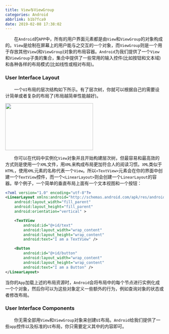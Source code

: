 ```yaml
---
title: View与ViewGroup
categories: Android
abbrlink: b1b7fca9
date: 2019-02-08 17:38:02
---
```

&emsp;&emsp;在`Android`的`APP`中，所有的用户界面元素都是由`View`和`ViewGroup`的对象构成的。`View`是绘制在屏幕上的用户能与之交互的一个对象，而`ViewGroup`则是一个用于存放其他`View`(和`ViewGroup`)对象的布局容器。`Android`为我们提供了一个`View`和`ViewGroup`子类的集合，集合中提供了一些常用的输入控件(比如按钮和文本域)和各种各样的布局模式(比如线性或相对布局)。<!--more-->

### User Interface Layout

&emsp;&emsp;一个`UI`布局的层次结构如下所示。有了层次树，你就可以根据自己的需要设计简单或者复杂的布局了(布局越简单性能越好)。

<img src="./View与ViewGroup/1.png" height="149" width="279">

&emsp;&emsp;你可以在代码中实例化`View`对象并且开始构建层次树，但最容易和最高效的方式则是使用一个`XML`文件，用`XML`来构成布局更加符合人的阅读习惯。`XML`类似于`HTML`，使用`XML`元素的名称代表一个`View`。所以`<TextView>`元素会在你的界面中创建一个`TextView`控件，而一个`<LinearLayout>`则会创建一个`LinearLayout`的容器。举个例子，一个简单的垂直布局上面有一个文本视图和一个按钮：

``` xml
<?xml version="1.0" encoding="utf-8"?>
<LinearLayout xmlns:android="http://schemas.android.com/apk/res/android"
    android:layout_width="fill_parent"
    android:layout_height="fill_parent"
    android:orientation="vertical" >

    <TextView
        android:id="@+id/text"
        android:layout_width="wrap_content"
        android:layout_height="wrap_content"
        android:text="I am a TextView" />

    <Button
        android:id="@+id/button"
        android:layout_width="wrap_content"
        android:layout_height="wrap_content"
        android:text="I am a Button" />
</LinearLayout>
```

当你的`App`加载上述的布局资源时，`Android`会将布局中的每个节点进行实例化成一个个对象，然后你可以为这些对象定义一些额外的行为，例如查询对象的状态或者修改布局。

### User Interface Components

&emsp;&emsp;你无需全部用`View`和`ViewGroup`对象来创建`UI`布局。`Android`给我们提供了一些`app`控件以及标准的`UI`布局，你只需要定义其中的内容即可。